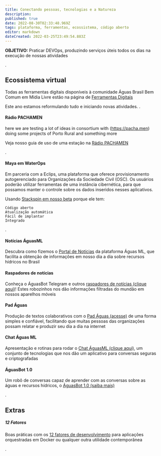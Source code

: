 ```yaml
---
title: Conectando pessoas, tecnologias e a Natureza
description: 
published: true
date: 2022-08-30T02:33:48.969Z
tags: plataforma, ferramentas, ecossistema, código aberto
editor: markdown
dateCreated: 2022-03-25T23:49:54.883Z
---
```


**OBJETIVO:** Praticar DEVOps, produzindo serviços úteis todos os dias na execução de nossas atividades


.
## Ecossistema virtual

Todas as ferramentas digitais disponíveis à comunidade Águas Brasil Bem Comum em Mídia Livre estão na página de [Ferramentas Digitais](https://ciclos.aguas.ml/plataforma/digitais)

Este ano estamos reformulando tudo e iniciando novas atividades.
.
#### Rádio PACHAMEN
here we are testing a lot of ideas in consortium with (https://pacha.men) doing some projects of Porto Rural and something more

Veja nosso guia de uso de uma estação na [Rádio PACHAMEN](https://ciclos.aguas.ml/plataforma/radio-pachame)

.
#### Maya em WaterOps
Em parceria com a Eclips, uma plataforma que oferece provisionamento autogerenciado para Organizações da Sociedade Civil (OSC). Os usuários poderão utilizar ferramentas de uma instância cibernética, para que possamos manter o controle sobre os dados inseridos nesses aplicativos.

Usando [Stackspin em nosso beta](/plataforma/ferramentas/stackspin) porque ele tem:


    Código aberto
    Atualização automática
    Fácil de implantar
    Integrado

.
#### Notícias ÁguasML
Descubra como fizemos o [Portal de Notícias](https://ciclos.aguas.ml/plataforma/raspadores/noticias-aguasml "Portal de Notícias ÁguasML") da plataforma Águas ML, que facilita a obtenção de informações em nosso dia a dia sobre recursos hídricos no Brasil

#### Raspadores de notícias
Conheça o ÁguasBot Telegram e outros [raspadores de notícias (clique aqui)](https://ciclos.aguas.ml/plataforma/raspadores "Raspadores ÁguasML")! Estes robozinhos nos dão informações filtradas do mundão em nossos aparelhos móveis

#### Pad Águas 
Produção de textos colaborativos com o [Pad Águas (acesse)](https://pad.aguas.ml") de uma forma simples e confiável, facilitando que muitas pessoas das organizações possam relatar e produzir seu dia a dia na internet

#### Chat Águas ML
Apresentação e rotinas para rodar o [Chat ÁguasML (clique aqui)](https://ciclos.aguas.ml/plataforma/ferramentas/waterchat "Chat Águas ML"), um conjunto de tecnologias que nos dão um aplicativo para conversas seguras e criptografadas

#### ÁguasBot 1.0
Um robô de conversas capaz de aprender com as conversas sobre as águas e recursos hídricos, o [ÁguasBot 1.0 (saiba mais)](https://ciclos.aguas.ml/plataforma/ferramentas/aguas-bot-1-0 "Chat Águas ML")


.
## Extras
##### 12 Fatores
Boas práticas com os [12 fatores de desenvolvimento](https://ciclos.aguas.ml/plataforma/ferramentas/12factors) para aplicações orquestradas em Docker ou qualquer outra utilidade contemporânea

.